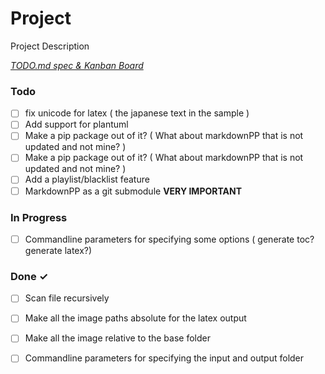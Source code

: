 # Project

Project Description

<em>[TODO.md spec & Kanban Board](https://bit.ly/3fCwKfM)</em>

### Todo

- [ ] fix unicode for latex ( the japanese text in the sample )  
- [ ] Add support for plantuml  
- [ ] Make a pip package out of it? ( What about markdownPP that is not updated and not mine? )
- [ ] Make a pip package out of it? ( What about markdownPP that is not updated and not mine? )
- [ ] Add a playlist/blacklist feature
- [ ] MarkdownPP as a git submodule **VERY IMPORTANT**
### In Progress
- [ ] Commandline parameters for specifying some options ( generate toc? generate latex?)


### Done ✓

- [ ] Scan file recursively  
- [ ] Make all the image paths absolute for the latex output  
- [ ] Make all the image relative to the base folder
- [ ] Commandline parameters for specifying the input and output folder  

